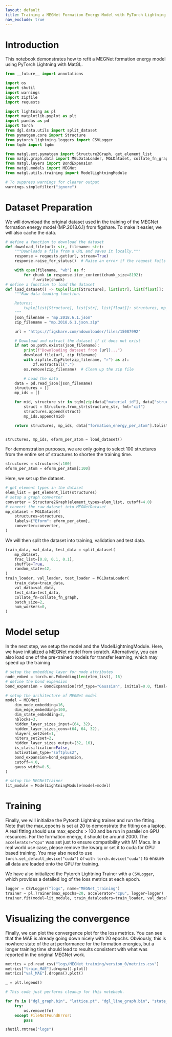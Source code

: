 ```yaml
---
layout: default
title: Training a MEGNet Formation Energy Model with PyTorch Lightning.md
nav_exclude: true
---
```


# Introduction

This notebook demonstrates how to refit a MEGNet formation energy model using PyTorch Lightning with MatGL.


```python
from __future__ import annotations

import os
import shutil
import warnings
import zipfile
import requests

import lightning as pl
import matplotlib.pyplot as plt
import pandas as pd
import torch
from dgl.data.utils import split_dataset
from pymatgen.core import Structure
from pytorch_lightning.loggers import CSVLogger
from tqdm import tqdm

from matgl.ext.pymatgen import Structure2Graph, get_element_list
from matgl.graph.data import MGLDataLoader, MGLDataset, collate_fn_graph
from matgl.layers import BondExpansion
from matgl.models import MEGNet
from matgl.utils.training import ModelLightningModule

# To suppress warnings for clearer output
warnings.simplefilter("ignore")
```

# Dataset Preparation

We will download the original dataset used in the training of the MEGNet formation energy model (MP.2018.6.1) from figshare. To make it easier, we will also cache the data.


```python
# define a function to download the dataset
def download_file(url: str, filename: str):
    """Downloads a file from a URL and saves it locally."""
    response = requests.get(url, stream=True)
    response.raise_for_status()  # Raise an error if the request fails

    with open(filename, "wb") as f:
        for chunk in response.iter_content(chunk_size=8192):
            f.write(chunk)
# define a function to load the dataset
def load_dataset() -> tuple[list[Structure], list[str], list[float]]:
    """Raw data loading function.

    Returns:
        tuple[list[Structure], list[str], list[float]]: structures, mp_id, Eform_per_atom
    """
    json_filename = "mp.2018.6.1.json"
    zip_filename = "mp.2018.6.1.json.zip"

    url = "https://figshare.com/ndownloader/files/15087992"

    # Download and extract the dataset if it does not exist
    if not os.path.exists(json_filename):
        print(f"Downloading dataset from {url}...")
        download_file(url, zip_filename)
        with zipfile.ZipFile(zip_filename, "r") as zf:
            zf.extractall(".")
        os.remove(zip_filename)  # Clean up the zip file

        # Load the data
    data = pd.read_json(json_filename)
    structures = []
    mp_ids = []

    for mid, structure_str in tqdm(zip(data["material_id"], data["structure"])):
        struct = Structure.from_str(structure_str, fmt="cif")
        structures.append(struct)
        mp_ids.append(mid)

    return structures, mp_ids, data["formation_energy_per_atom"].tolist()


structures, mp_ids, eform_per_atom = load_dataset()
```

For demonstration purposes, we are only going to select 100 structures from the entire set of structures to shorten the training time.


```python
structures = structures[:100]
eform_per_atom = eform_per_atom[:100]
```

Here, we set up the dataset.


```python
# get element types in the dataset
elem_list = get_element_list(structures)
# setup a graph converter
converter = Structure2Graph(element_types=elem_list, cutoff=4.0)
# convert the raw dataset into MEGNetDataset
mp_dataset = MGLDataset(
    structures=structures,
    labels={"Eform": eform_per_atom},
    converter=converter,
)
```

We will then split the dataset into training, validation and test data.


```python
train_data, val_data, test_data = split_dataset(
    mp_dataset,
    frac_list=[0.8, 0.1, 0.1],
    shuffle=True,
    random_state=42,
)
train_loader, val_loader, test_loader = MGLDataLoader(
    train_data=train_data,
    val_data=val_data,
    test_data=test_data,
    collate_fn=collate_fn_graph,
    batch_size=2,
    num_workers=0,
)
```

# Model setup

In the next step, we setup the model and the ModelLightningModule. Here, we have initialized a MEGNet model from scratch. Alternatively, you can also load one of the pre-trained models for transfer learning, which may speed up the training.


```python
# setup the embedding layer for node attributes
node_embed = torch.nn.Embedding(len(elem_list), 16)
# define the bond expansion
bond_expansion = BondExpansion(rbf_type="Gaussian", initial=0.0, final=5.0, num_centers=100, width=0.5)

# setup the architecture of MEGNet model
model = MEGNet(
    dim_node_embedding=16,
    dim_edge_embedding=100,
    dim_state_embedding=2,
    nblocks=3,
    hidden_layer_sizes_input=(64, 32),
    hidden_layer_sizes_conv=(64, 64, 32),
    nlayers_set2set=1,
    niters_set2set=2,
    hidden_layer_sizes_output=(32, 16),
    is_classification=False,
    activation_type="softplus2",
    bond_expansion=bond_expansion,
    cutoff=4.0,
    gauss_width=0.5,
)

# setup the MEGNetTrainer
lit_module = ModelLightningModule(model=model)
```

# Training

Finally, we will initialize the Pytorch Lightning trainer and run the fitting. Note that the max_epochs is set at 20 to demonstrate the fitting on a laptop. A real fitting should use max_epochs > 100 and be run in parallel on GPU resources. For the formation energy, it should be around 2000. The `accelerator="cpu"` was set just to ensure compatibility with M1 Macs. In a real world use case, please remove the kwarg or set it to cuda for GPU based training. You may also need to use `torch.set_default_device("cuda")` or `with torch.device("cuda")` to ensure all data are loaded onto the GPU for training.

We have also initialized the Pytorch Lightning Trainer with a `CSVLogger`, which provides a detailed log of the loss metrics at each epoch.


```python
logger = CSVLogger("logs", name="MEGNet_training")
trainer = pl.Trainer(max_epochs=20, accelerator="cpu", logger=logger)
trainer.fit(model=lit_module, train_dataloaders=train_loader, val_dataloaders=val_loader)
```

# Visualizing the convergence

Finally, we can plot the convergence plot for the loss metrics. You can see that the MAE is already going down nicely with 20 epochs. Obviously, this is nowhere state of the art performance for the formation energies, but a longer training time should lead to results consistent with what was reported in the original MEGNet work.


```python
metrics = pd.read_csv("logs/MEGNet_training/version_0/metrics.csv")
metrics["train_MAE"].dropna().plot()
metrics["val_MAE"].dropna().plot()

_ = plt.legend()
```


```python
# This code just performs cleanup for this notebook.

for fn in ("dgl_graph.bin", "lattice.pt", "dgl_line_graph.bin", "state_attr.pt", "labels.json"):
    try:
        os.remove(fn)
    except FileNotFoundError:
        pass

shutil.rmtree("logs")
```
